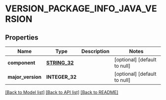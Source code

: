 # VERSION_PACKAGE_INFO_JAVA_VERSION

## Properties
Name | Type | Description | Notes
------------ | ------------- | ------------- | -------------
**component** | [**STRING_32**](STRING_32.md) |  | [optional] [default to null]
**major_version** | **INTEGER_32** |  | [optional] [default to null]

[[Back to Model list]](../README.md#documentation-for-models) [[Back to API list]](../README.md#documentation-for-api-endpoints) [[Back to README]](../README.md)


